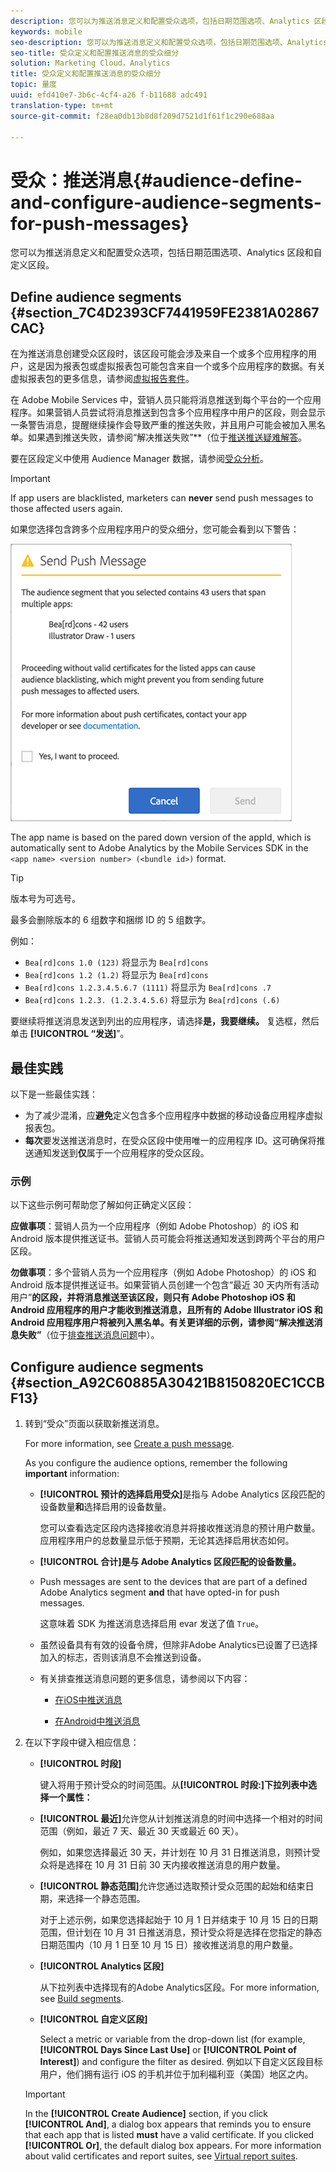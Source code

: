 ```yaml
---
description: 您可以为推送消息定义和配置受众选项，包括日期范围选项、Analytics 区段和自定义区段。
keywords: mobile
seo-description: 您可以为推送消息定义和配置受众选项，包括日期范围选项、Analytics 区段和自定义区段。
seo-title: 受众定义和配置推送消息的受众细分
solution: Marketing Cloud，Analytics
title: 受众定义和配置推送消息的受众细分
topic: 量度
uuid: efd410e7-3b6c-4cf4-a26 f-b11688 adc491
translation-type: tm+mt
source-git-commit: f28ea0db13b8d8f209d7521d1f61f1c290e688aa

---
```



# 受众：推送消息{#audience-define-and-configure-audience-segments-for-push-messages}

您可以为推送消息定义和配置受众选项，包括日期范围选项、Analytics 区段和自定义区段。

## Define audience segments {#section_7C4D2393CF7441959FE2381A02867CAC}

在为推送消息创建受众区段时，该区段可能会涉及来自一个或多个应用程序的用户，这是因为报表包或虚拟报表包可能包含来自一个或多个应用程序的数据。有关虚拟报表包的更多信息，请参阅[虚拟报告套件](/help/using/manage-apps/c-mob-vrs.md)。

在 Adobe Mobile Services 中，营销人员只能将消息推送到每个平台的一个应用程序。如果营销人员尝试将消息推送到包含多个应用程序中用户的区段，则会显示一条警告消息，提醒继续操作会导致严重的推送失败，并且用户可能会被加入黑名单。如果遇到推送失败，请参阅“解决推送失败”**（位于[推送推送疑难解答](/help/using/in-app-messaging/t-create-push-message/c-schedule-push-message.md)。

要在区段定义中使用 Audience Manager 数据，请参阅[受众分析](https://docs-author-stg.corp.adobe.com/content/help/en/analytics/integration/audience-analytics/mc-audiences-aam.html)。

>[!IMPORTANT]
>
>If app users are blacklisted, marketers can **never** send push messages to those affected users again.

如果您选择包含跨多个应用程序用户的受众细分，您可能会看到以下警告：

![多个应用程序名称](assets/multiple_appname.png)

The app name is based on the pared down version of the appId, which is automatically sent to Adobe Analytics by the Mobile Services SDK in the `<app name> <version number> (<bundle id>)` format.

>[!TIP]
>
>版本号为可选号。

最多会删除版本的 6 组数字和捆绑 ID 的 5 组数字。

例如：

* `Bea[rd]cons 1.0 (123)` 将显示为 `Bea[rd]cons`
* `Bea[rd]cons 1.2 (1.2)` 将显示为 `Bea[rd]cons`
* `Bea[rd]cons 1.2.3.4.5.6.7 (1111)` 将显示为 `Bea[rd]cons .7`
* `Bea[rd]cons 1.2.3. (1.2.3.4.5.6)` 将显示为 `Bea[rd]cons (.6)`

要继续将推送消息发送到列出的应用程序，请选择&#x200B;**是，我要继续。** 复选框，然后单击 **[!UICONTROL “发送]**”。

## 最佳实践

以下是一些最佳实践：

* 为了减少混淆，应&#x200B;**避免**&#x200B;定义包含多个应用程序中数据的移动设备应用程序虚拟报表包。
* **每次**&#x200B;要发送推送消息时，在受众区段中使用唯一的应用程序 ID。这可确保将推送通知发送到&#x200B;**仅**&#x200B;属于一个应用程序的受众区段。

### 示例

以下这些示例可帮助您了解如何正确定义区段：

**应做事项**：营销人员为一个应用程序（例如 Adobe Photoshop）的 iOS 和 Android 版本提供推送证书。营销人员可能会将推送通知发送到跨两个平台的用户区段。

**勿做事项**：多个营销人员为一个应用程序（例如 Adobe Photoshop）的 iOS 和 Android 版本提供推送证书。如果营销人员创建一个包含“最近 30 天内所有活动用户”**&#x200B;的区段，并将消息推送至该区段，则只有 Adobe Photoshop iOS 和 Android 应用程序的用户才能收到推送消息，且所有的 Adobe Illustrator iOS 和 Android 应用程序用户将被列入黑名单。有关更详细的示例，请参阅“解决推送消息失败”**（位于[排查推送消息问题](/help/using/in-app-messaging/t-create-push-message/c-troubleshooting-push-messaging.md)中）。

## Configure audience segments {#section_A92C60885A30421B8150820EC1CCBF13}

1. 转到“受众”页面以获取新推送消息。

   For more information, see [Create a push message](/help/using/in-app-messaging/t-create-push-message/t-create-push-message.md).

   As you configure the audience options, remember the following **important** information:

   * **[!UICONTROL 预计的选择启用受众]**&#x200B;是指与 Adobe Analytics 区段匹配的设备数量&#x200B;**和**&#x200B;选择启用的设备数量。

      您可以查看选定区段内选择接收消息并将接收推送消息的预计用户数量。应用程序用户的总数量显示低于预期，无论其选择启用状态如何。

   * **[!UICONTROL 合计]是与 Adobe Analytics 区段匹配的设备数量。**

   * Push messages are sent to the devices that are part of a defined Adobe Analytics segment **and** that have opted-in for push messages.

      这意味着 SDK 为推送消息选择启用 evar 发送了值 `True`。

   * 虽然设备具有有效的设备令牌，但除非Adobe Analytics已设置了已选择加入的标志，否则该消息不会推送到设备。

   * 有关排查推送消息问题的更多信息，请参阅以下内容：

      * [在iOS中推送消息](https://docs.adobe.com/content/help/en/mobile-services/ios/messaging-ios/push-messaging/push-messaging.html)

      * [在Android中推送消息](https://docs.adobe.com/content/help/en/mobile-services/android/messaging-android/push-messaging/push-messaging.html)

1. 在以下字段中键入相应信息：

   * **[!UICONTROL 时段]**

      键入将用于预计受众的时间范围。从&#x200B;**[!UICONTROL 时段:]下拉列表中选择一个属性：**

   * **[!UICONTROL 最近]**&#x200B;允许您从计划推送消息的时间中选择一个相对的时间范围（例如，最近 7 天、最近 30 天或最近 60 天）。

      例如，如果您选择最近 30 天，并计划在 10 月 31 日推送消息，则预计受众将是选择在 10 月 31 日前 30 天内接收推送消息的用户数量。

   * **[!UICONTROL 静态范围]**&#x200B;允许您通过选取预计受众范围的起始和结束日期，来选择一个静态范围。

      对于上述示例，如果您选择起始于 10 月 1 日并结束于 10 月 15 日的日期范围，但计划在 10 月 31 日推送消息，预计受众将是选择在您指定的静态日期范围内（10 月 1 日至 10 月 15 日）接收推送消息的用户数量。

   * **[!UICONTROL Analytics 区段]**

      从下拉列表中选择现有的Adobe Analytics区段。For more information, see [Build segments](https://docs.adobe.com/content/help/en/analytics/components/segmentation/segmentation-workflow/seg-build.html).

   * **[!UICONTROL 自定义区段]**

      Select a metric or variable from the drop-down list (for example, **[!UICONTROL Days Since Last Use]** or **[!UICONTROL Point of Interest]**) and configure the filter as desired. 例如以下自定义区段目标用户，他们拥有运行 iOS 的手机并位于加利福利亚（美国）地区之内。
   >[!IMPORTANT]
   >
   >In the **[!UICONTROL Create Audience]** section, if you click **[!UICONTROL And]**, a dialog box appears that reminds you to ensure that each app that is listed **must** have a valid certificate. If you clicked **[!UICONTROL Or]**, the default dialog box appears. For more information about valid certificates and report suites, see [Virtual report suites](/help/using/manage-apps/c-mob-vrs.md).
